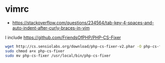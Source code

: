 # vimrc
- https://stackoverflow.com/questions/234564/tab-key-4-spaces-and-auto-indent-after-curly-braces-in-vim

I include https://github.com/FriendsOfPHP/PHP-CS-Fixer
```bash
wget http://cs.sensiolabs.org/download/php-cs-fixer-v2.phar -O php-cs-fixer
sudo chmod a+x php-cs-fixer
sudo mv php-cs-fixer /usr/local/bin/php-cs-fixer
```
